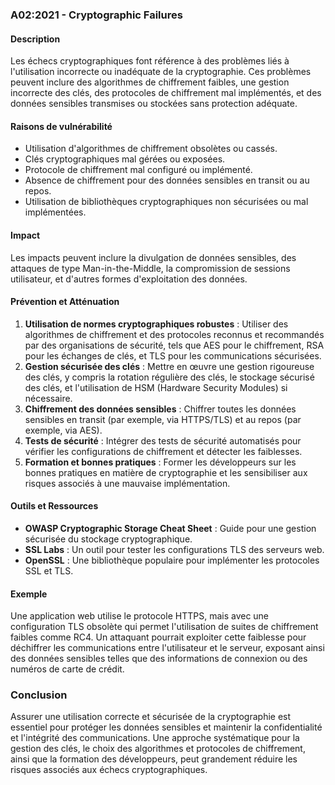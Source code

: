### A02:2021 - Cryptographic Failures

#### Description
Les échecs cryptographiques font référence à des problèmes liés à l'utilisation incorrecte ou inadéquate de la cryptographie. Ces problèmes peuvent inclure des algorithmes de chiffrement faibles, une gestion incorrecte des clés, des protocoles de chiffrement mal implémentés, et des données sensibles transmises ou stockées sans protection adéquate.

#### Raisons de vulnérabilité
- Utilisation d'algorithmes de chiffrement obsolètes ou cassés.
- Clés cryptographiques mal gérées ou exposées.
- Protocole de chiffrement mal configuré ou implémenté.
- Absence de chiffrement pour des données sensibles en transit ou au repos.
- Utilisation de bibliothèques cryptographiques non sécurisées ou mal implémentées.

#### Impact
Les impacts peuvent inclure la divulgation de données sensibles, des attaques de type Man-in-the-Middle, la compromission de sessions utilisateur, et d'autres formes d'exploitation des données.

#### Prévention et Atténuation
1. **Utilisation de normes cryptographiques robustes** : Utiliser des algorithmes de chiffrement et des protocoles reconnus et recommandés par des organisations de sécurité, tels que AES pour le chiffrement, RSA pour les échanges de clés, et TLS pour les communications sécurisées.
2. **Gestion sécurisée des clés** : Mettre en œuvre une gestion rigoureuse des clés, y compris la rotation régulière des clés, le stockage sécurisé des clés, et l'utilisation de HSM (Hardware Security Modules) si nécessaire.
3. **Chiffrement des données sensibles** : Chiffrer toutes les données sensibles en transit (par exemple, via HTTPS/TLS) et au repos (par exemple, via AES).
4. **Tests de sécurité** : Intégrer des tests de sécurité automatisés pour vérifier les configurations de chiffrement et détecter les faiblesses.
5. **Formation et bonnes pratiques** : Former les développeurs sur les bonnes pratiques en matière de cryptographie et les sensibiliser aux risques associés à une mauvaise implémentation.

#### Outils et Ressources
- **OWASP Cryptographic Storage Cheat Sheet** : Guide pour une gestion sécurisée du stockage cryptographique.
- **SSL Labs** : Un outil pour tester les configurations TLS des serveurs web.
- **OpenSSL** : Une bibliothèque populaire pour implémenter les protocoles SSL et TLS.

#### Exemple
Une application web utilise le protocole HTTPS, mais avec une configuration TLS obsolète qui permet l'utilisation de suites de chiffrement faibles comme RC4. Un attaquant pourrait exploiter cette faiblesse pour déchiffrer les communications entre l'utilisateur et le serveur, exposant ainsi des données sensibles telles que des informations de connexion ou des numéros de carte de crédit.

### Conclusion
Assurer une utilisation correcte et sécurisée de la cryptographie est essentiel pour protéger les données sensibles et maintenir la confidentialité et l'intégrité des communications. Une approche systématique pour la gestion des clés, le choix des algorithmes et protocoles de chiffrement, ainsi que la formation des développeurs, peut grandement réduire les risques associés aux échecs cryptographiques.